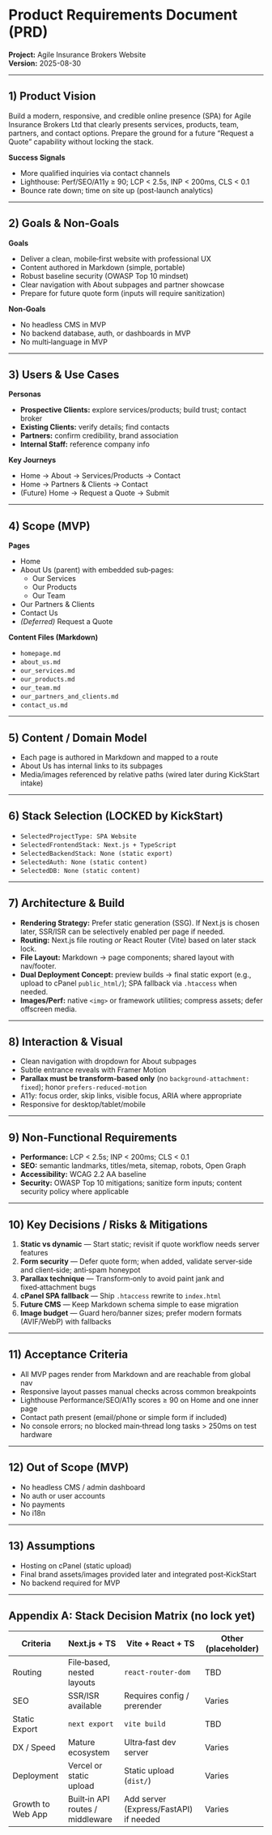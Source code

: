# Product Requirements Document (PRD)
**Project:** Agile Insurance Brokers Website  
**Version:** 2025-08-30

---

## 1) Product Vision
Build a modern, responsive, and credible online presence (SPA) for Agile Insurance Brokers Ltd that clearly presents services, products, team, partners, and contact options. Prepare the ground for a future “Request a Quote” capability without locking the stack.

**Success Signals**
- More qualified inquiries via contact channels
- Lighthouse: Perf/SEO/A11y ≥ 90; LCP < 2.5s, INP < 200ms, CLS < 0.1
- Bounce rate down; time on site up (post‑launch analytics)

---

## 2) Goals & Non‑Goals
**Goals**
- Deliver a clean, mobile‑first website with professional UX
- Content authored in Markdown (simple, portable)
- Robust baseline security (OWASP Top 10 mindset)
- Clear navigation with About subpages and partner showcase
- Prepare for future quote form (inputs will require sanitization)

**Non‑Goals**
- No headless CMS in MVP
- No backend database, auth, or dashboards in MVP
- No multi‑language in MVP

---

## 3) Users & Use Cases
**Personas**
- **Prospective Clients:** explore services/products; build trust; contact broker
- **Existing Clients:** verify details; find contacts
- **Partners:** confirm credibility, brand association
- **Internal Staff:** reference company info

**Key Journeys**
- Home → About → Services/Products → Contact
- Home → Partners & Clients → Contact
- (Future) Home → Request a Quote → Submit

---

## 4) Scope (MVP)
**Pages**
- Home
- About Us (parent) with embedded sub‑pages:
  - Our Services
  - Our Products
  - Our Team
- Our Partners & Clients
- Contact Us
- *(Deferred)* Request a Quote

**Content Files (Markdown)**
- `homepage.md`
- `about_us.md`
- `our_services.md`
- `our_products.md`
- `our_team.md`
- `our_partners_and_clients.md`
- `contact_us.md`

---

## 5) Content / Domain Model
- Each page is authored in Markdown and mapped to a route
- About Us has internal links to its subpages
- Media/images referenced by relative paths (wired later during KickStart intake)

---

## 6) Stack Selection (LOCKED by KickStart)
- `SelectedProjectType: SPA Website`
- `SelectedFrontendStack: Next.js + TypeScript`
- `SelectedBackendStack: None (static export)`
- `SelectedAuth: None (static content)`
- `SelectedDB: None (static content)`

---

## 7) Architecture & Build
- **Rendering Strategy:** Prefer static generation (SSG). If Next.js is chosen later, SSR/ISR can be selectively enabled per page if needed.
- **Routing:** Next.js file routing *or* React Router (Vite) based on later stack lock.
- **File Layout:** Markdown → page components; shared layout with nav/footer.
- **Dual Deployment Concept:** preview builds → final static export (e.g., upload to cPanel `public_html/`); SPA fallback via `.htaccess` when needed.
- **Images/Perf:** native `<img>` or framework utilities; compress assets; defer offscreen media.

---

## 8) Interaction & Visual
- Clean navigation with dropdown for About subpages
- Subtle entrance reveals with Framer Motion
- **Parallax must be transform‑based only** (no `background-attachment: fixed`); honor `prefers-reduced-motion`
- A11y: focus order, skip links, visible focus, ARIA where appropriate
- Responsive for desktop/tablet/mobile

---

## 9) Non‑Functional Requirements
- **Performance:** LCP < 2.5s; INP < 200ms; CLS < 0.1
- **SEO:** semantic landmarks, titles/meta, sitemap, robots, Open Graph
- **Accessibility:** WCAG 2.2 AA baseline
- **Security:** OWASP Top 10 mitigations; sanitize form inputs; content security policy where applicable

---

## 10) Key Decisions / Risks & Mitigations
1. **Static vs dynamic** — Start static; revisit if quote workflow needs server features
2. **Form security** — Defer quote form; when added, validate server‑side and client‑side; anti‑spam honeypot
3. **Parallax technique** — Transform‑only to avoid paint jank and fixed‑attachment bugs
4. **cPanel SPA fallback** — Ship `.htaccess` rewrite to `index.html`
5. **Future CMS** — Keep Markdown schema simple to ease migration
6. **Image budget** — Guard hero/banner sizes; prefer modern formats (AVIF/WebP) with fallbacks

---

## 11) Acceptance Criteria
- All MVP pages render from Markdown and are reachable from global nav
- Responsive layout passes manual checks across common breakpoints
- Lighthouse Performance/SEO/A11y scores ≥ 90 on Home and one inner page
- Contact path present (email/phone or simple form if included)
- No console errors; no blocked main‑thread long tasks > 250ms on test hardware

---

## 12) Out of Scope (MVP)
- No headless CMS / admin dashboard
- No auth or user accounts
- No payments
- No i18n

---

## 13) Assumptions
- Hosting on cPanel (static upload)
- Final brand assets/images provided later and integrated post‑KickStart
- No backend required for MVP

---

## Appendix A: Stack Decision Matrix (no lock yet)

| Criteria                | Next.js + TS                          | Vite + React + TS                     | Other (placeholder)                  |
|-------------------------|---------------------------------------|---------------------------------------|-------------------------------------|
| Routing                 | File‑based, nested layouts             | `react-router-dom`                    | TBD                                  |
| SEO                     | SSR/ISR available                      | Requires config / prerender            | Varies                               |
| Static Export           | `next export`                          | `vite build`                           | TBD                                  |
| DX / Speed              | Mature ecosystem                       | Ultra‑fast dev server                  | Varies                               |
| Deployment              | Vercel or static upload                | Static upload (`dist/`)                | Varies                               |
| Growth to Web App       | Built‑in API routes / middleware       | Add server (Express/FastAPI) if needed | Varies                               |

